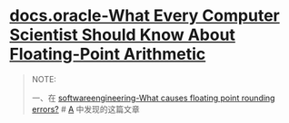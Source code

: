 # [docs.oracle-What Every Computer Scientist Should Know About Floating-Point Arithmetic](https://docs.oracle.com/cd/E19957-01/806-3568/ncg_goldberg.html)

> NOTE:
>
> 一、在 [softwareengineering-What causes floating point rounding errors?](https://softwareengineering.stackexchange.com/questions/101163/what-causes-floating-point-rounding-errors) # [A](https://softwareengineering.stackexchange.com/a/101170) 中发现的这篇文章

